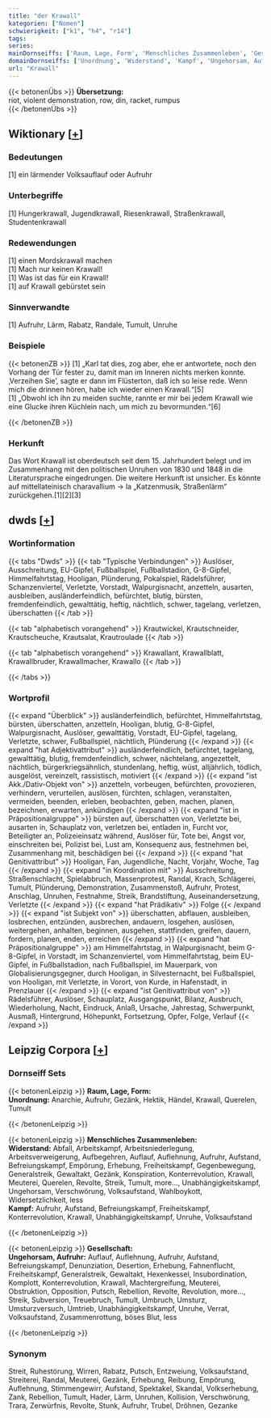 ```yaml
---
title: "der Krawall"
kategorien: ["Nomen"]
schwierigkeit: ["k1", "h4", "r14"]
tags:
series:
mainDornseiffs: ['Raum, Lage, Form', 'Menschliches Zusammenleben', 'Gesellschaft']
domainDornseiffs: ['Unordnung', 'Widerstand', 'Kampf', 'Ungehorsam, Aufruhr']
url: "Krawall"
---
```


{{< betonenÜbs >}}
**Übersetzung:**  
riot, violent demonstration, row, din, racket, rumpus  
{{< /betonenÜbs >}}

## Wiktionary [[+](https://de.wiktionary.org/wiki/Krawall)]

### Bedeutungen
[1] ein lärmender Volksauflauf oder Aufruhr  

### Unterbegriffe
[1] Hungerkrawall, Jugendkrawall, Riesenkrawall, Straßenkrawall, Studentenkrawall  

### Redewendungen
[1] einen Mordskrawall machen  
[1] Mach nur keinen Krawall!  
[1] Was ist das für ein Krawall!  
[1] auf Krawall gebürstet sein  

### Sinnverwandte
[1] Aufruhr, Lärm, Rabatz, Randale, Tumult, Unruhe  

### Beispiele
{{< betonenZB >}}
[1] „Karl tat dies, zog aber, ehe er antwortete, noch den Vorhang der Tür fester zu, damit man im Inneren nichts merken konnte. ‚Verzeihen Sie’, sagte er dann im Flüsterton, daß ich so leise rede. Wenn mich die drinnen hören, habe ich wieder einen Krawall.“[5]  
[1] „Obwohl ich ihn zu meiden suchte, rannte er mir bei jedem Krawall wie eine Glucke ihren Küchlein nach, um mich zu bevormunden.“[6]  

{{< /betonenZB >}}
### Herkunft
Das Wort Krawall ist oberdeutsch seit dem 15. Jahrhundert belegt und im Zusammenhang mit den politischen Unruhen von 1830 und 1848 in die Literatursprache eingedrungen. Die weitere Herkunft ist unsicher. Es könnte auf mittellateinisch charavallium → la „Katzenmusik, Straßenlärm“ zurückgehen.[1][2][3]  



## dwds [[+](https://www.dwds.de/wb/Krawall)]

### Wortinformation
{{< tabs "Dwds" >}}
{{< tab "Typische Verbindungen" >}}
Auslöser, Ausschreitung, EU-Gipfel, Fußballspiel, Fußballstadion, G-8-Gipfel, Himmelfahrtstag, Hooligan, Plünderung, Pokalspiel, Rädelsführer, Schanzenviertel, Verletzte, Vorstadt, Walpurgisnacht, anzetteln, ausarten, ausbleiben, ausländerfeindlich, befürchtet, blutig, bürsten, fremdenfeindlich, gewalttätig, heftig, nächtlich, schwer, tagelang, verletzen, überschatten
{{< /tab >}}

{{< tab "alphabetisch vorangehend" >}}
Krautwickel, Krautschneider, Krautscheuche, Krautsalat, Krautroulade
{{< /tab >}}

{{< tab "alphabetisch vorangehend" >}}
Krawallant, Krawallblatt, Krawallbruder, Krawallmacher, Krawallo
{{< /tab >}}

{{< /tabs >}}

### Wortprofil
{{< expand "Überblick" >}} ausländerfeindlich, befürchtet, Himmelfahrtstag, bürsten, überschatten, anzetteln, Hooligan, blutig, G-8-Gipfel, Walpurgisnacht, Auslöser, gewalttätig, Vorstadt, EU-Gipfel, tagelang, Verletzte, schwer, Fußballspiel, nächtlich, Plünderung {{< /expand >}}
{{< expand "hat Adjektivattribut" >}} ausländerfeindlich, befürchtet, tagelang, gewalttätig, blutig, fremdenfeindlich, schwer, nächtelang, angezettelt, nächtlich, bürgerkriegsähnlich, stundenlang, heftig, wüst, alljährlich, tödlich, ausgelöst, vereinzelt, rassistisch, motiviert {{< /expand >}}
{{< expand "ist Akk./Dativ-Objekt von" >}} anzetteln, vorbeugen, befürchten, provozieren, verhindern, verurteilen, auslösen, fürchten, schlagen, veranstalten, vermeiden, beenden, erleben, beobachten, geben, machen, planen, bezeichnen, erwarten, ankündigen {{< /expand >}}
{{< expand "ist in Präpositionalgruppe" >}} bürsten auf, überschatten von, Verletzte bei, ausarten in, Schauplatz von, verletzen bei, entladen in, Furcht vor, Beteiligter an, Polizeieinsatz während, Auslöser für, Tote bei, Angst vor, einschreiten bei, Polizist bei, Lust am, Konsequenz aus, festnehmen bei, Zusammenhang mit, beschädigen bei {{< /expand >}}
{{< expand "hat Genitivattribut" >}} Hooligan, Fan, Jugendliche, Nacht, Vorjahr, Woche, Tag {{< /expand >}}
{{< expand "in Koordination mit" >}} Ausschreitung, Straßenschlacht, Spielabbruch, Massenprotest, Randal, Krach, Schlägerei, Tumult, Plünderung, Demonstration, Zusammenstoß, Aufruhr, Protest, Anschlag, Unruhen, Festnahme, Streik, Brandstiftung, Auseinandersetzung, Verletzte {{< /expand >}}
{{< expand "hat Prädikativ" >}} Folge {{< /expand >}}
{{< expand "ist Subjekt von" >}} überschatten, abflauen, ausbleiben, losbrechen, entzünden, ausbrechen, andauern, losgehen, auslösen, weitergehen, anhalten, beginnen, ausgehen, stattfinden, greifen, dauern, fordern, planen, enden, erreichen {{< /expand >}}
{{< expand "hat Präpositionalgruppe" >}} am Himmelfahrtstag, in Walpurgisnacht, beim G-8-Gipfel, in Vorstadt, im Schanzenviertel, vom Himmelfahrtstag, beim EU-Gipfel, in Fußballstadion, nach Fußballspiel, im Mauerpark, von Globalisierungsgegner, durch Hooligan, in Silvesternacht, bei Fußballspiel, von Hooligan, mit Verletzte, in Vorort, von Kurde, in Hafenstadt, in Prenzlauer {{< /expand >}}
{{< expand "ist Genitivattribut von" >}} Rädelsführer, Auslöser, Schauplatz, Ausgangspunkt, Bilanz, Ausbruch, Wiederholung, Nacht, Eindruck, Anlaß, Ursache, Jahrestag, Schwerpunkt, Ausmaß, Hintergrund, Höhepunkt, Fortsetzung, Opfer, Folge, Verlauf {{< /expand >}}

## Leipzig Corpora [[+](https://corpora.uni-leipzig.de/en/res?word=Krawall&corpusId=deu_newscrawl-public_2018)]

### Dornseiff Sets
{{< betonenLeipzig >}}
**Raum, Lage, Form:**  
**Unordnung:** Anarchie, Aufruhr, Gezänk, Hektik, Händel, Krawall, Querelen, Tumult  

{{< /betonenLeipzig >}}


{{< betonenLeipzig >}}
**Menschliches Zusammenleben:**  
**Widerstand:** Abfall, Arbeitskampf, Arbeitsniederlegung, Arbeitsverweigerung, Aufbegehren, Auflauf, Auflehnung, Aufruhr, Aufstand, Befreiungskampf, Empörung, Erhebung, Freiheitskampf, Gegenbewegung, Generalstreik, Gewaltakt, Gezänk, Konspiration, Konterrevolution, Krawall, Meuterei, Querelen, Revolte, Streik, Tumult, more..., Unabhängigkeitskampf, Ungehorsam, Verschwörung, Volksaufstand, Wahlboykott, Widersetzlichkeit, less  
**Kampf:** Aufruhr, Aufstand, Befreiungskampf, Freiheitskampf, Konterrevolution, Krawall, Unabhängigkeitskampf, Unruhe, Volksaufstand  

{{< /betonenLeipzig >}}


{{< betonenLeipzig >}}
**Gesellschaft:**  
**Ungehorsam, Aufruhr:** Auflauf, Auflehnung, Aufruhr, Aufstand, Befreiungskampf, Denunziation, Desertion, Erhebung, Fahnenflucht, Freiheitskampf, Generalstreik, Gewaltakt, Hexenkessel, Insubordination, Komplott, Konterrevolution, Krawall, Machtergreifung, Meuterei, Obstruktion, Opposition, Putsch, Rebellion, Revolte, Revolution, more..., Streik, Subversion, Treuebruch, Tumult, Umbruch, Umsturz, Umsturzversuch, Umtrieb, Unabhängigkeitskampf, Unruhe, Verrat, Volksaufstand, Zusammenrottung, böses Blut, less  

{{< /betonenLeipzig >}}

### Synonym
Streit, Ruhestörung, Wirren, Rabatz, Putsch, Entzweiung, Volksaufstand, Streiterei, Randal, Meuterei, Gezänk, Erhebung, Reibung, Empörung, Auflehnung, Stimmengewirr, Aufstand, Spektakel, Skandal, Volkserhebung, Zank, Rebellion, Tumult, Hader, Lärm, Unruhen, Kollision, Verschwörung, Trara, Zerwürfnis, Revolte, Stunk, Aufruhr, Trubel, Dröhnen, Gezanke


